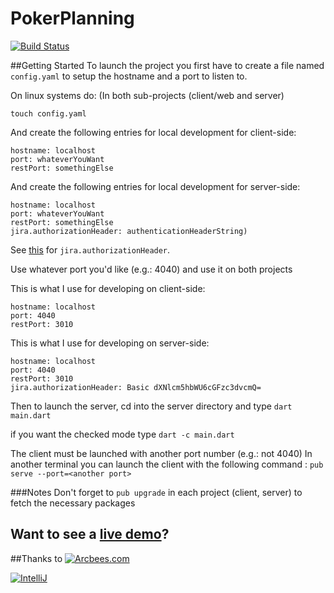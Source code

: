 PokerPlanning
=============
[![Build Status](https://drone.io/github.com/ArcBees/poker-planning/status.png)](https://drone.io/github.com/ArcBees/poker-planning/latest)

##Getting Started
To launch the project you first have to create a file named `config.yaml` to setup the hostname and a port to listen to.

On linux systems do:
(In both sub-projects (client/web and server)

`touch config.yaml`

And create the following entries for local development for client-side:

```
hostname: localhost
port: whateverYouWant
restPort: somethingElse
```

And create the following entries for local development for server-side:

```
hostname: localhost
port: whateverYouWant
restPort: somethingElse
jira.authorizationHeader: authenticationHeaderString)
```

See [this](http://en.wikipedia.org/wiki/Basic_access_authentication#Client_side) for `jira.authorizationHeader`.

Use whatever port you'd like (e.g.: 4040) and use it on both projects

This is what I use for developing on client-side:

```
hostname: localhost
port: 4040
restPort: 3010
```

This is what I use for developing on server-side:

```
hostname: localhost
port: 4040
restPort: 3010
jira.authorizationHeader: Basic dXNlcm5hbWU6cGFzc3dvcmQ=
```

Then to launch the server, cd into the server directory and type `dart main.dart`

if you want the checked mode type `dart -c main.dart`

The client must be launched with another port number (e.g.: not 4040)
In another terminal you can launch the client with the following command : `pub serve --port=<another port>`

###Notes
Don't forget to `pub upgrade` in each project (client, server) to fetch the necessary packages

## Want to see a [live demo](http://pokerplanning.stacktrace.ca)?

##Thanks to
[![Arcbees.com](http://i.imgur.com/HDf1qfq.png)](http://arcbees.com)

[![IntelliJ](https://lh6.googleusercontent.com/--QIIJfKrjSk/UJJ6X-UohII/AAAAAAAAAVM/cOW7EjnH778/s800/banner_IDEA.png)](http://www.jetbrains.com/idea/index.html)
